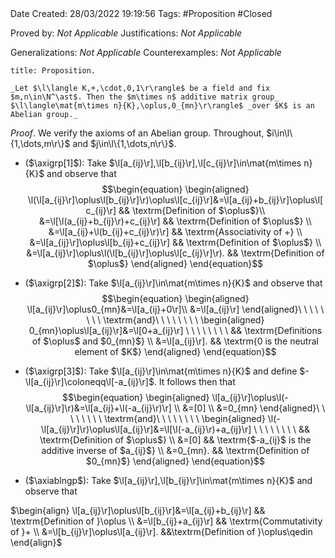 <br />
<br />

Date Created: 28/03/2022 19:19:56
Tags: #Proposition #Closed 

Proved by: _Not Applicable_
Justifications: _Not Applicable_

Generalizations: _Not Applicable_
Counterexamples: _Not Applicable_

``` ad-Proposition
title: Proposition.

_Let $\l\langle K,+,\cdot,0,1\r\rangle$ be a field and fix $m,n\in\N^\ast$. Then the $m\times n$ additive matrix group_ $\l\langle\mat{m\times n}{K},\oplus,0_{mn}\r\rangle$ _over $K$ is an Abelian group._

```

_Proof_. We verify the axioms of an Abelian group. Throughout, $i\in\l\{1,\dots,m\r\}$ and $j\in\l\{1,\dots,n\r\}$.
* ($\axigrp[1]$): Take $\l[a_{ij}\r],\l[b_{ij}\r],\l[c_{ij}\r]\in\mat{m\times n}{K}$ and observe that
$$\begin{equation}
    \begin{aligned}
        \l(\l[a_{ij}\r]\oplus\l[b_{ij}\r]\r)\oplus\l[c_{ij}\r]&=\l[a_{ij}+b_{ij}\r]\oplus\l[c_{ij}\r] && \textrm{Definition of $\oplus$}\\
        &=\l[\l(a_{ij}+b_{ij}\r)+c_{ij}\r] && \textrm{Definition of $\oplus$} \\
        &=\l[a_{ij}+\l(b_{ij}+c_{ij}\r)\r] && \textrm{Associativity of +} \\
        &=\l[a_{ij}\r]\oplus\l[b_{ij}+c_{ij}\r] && \textrm{Definition of $\oplus$} \\
        &=\l[a_{ij}\r]\oplus\l(\l[b_{ij}\r]\oplus\l[c_{ij}\r]\r). && \textrm{Definition of $\oplus$}
    \end{aligned}
\end{equation}$$

* ($\axigrp[2]$): Take $\l[a_{ij}\r]\in\mat{m\times n}{K}$ and observe that
$$\begin{equation}
    \begin{aligned}
       \l[a_{ij}\r]\oplus0_{mn}&=\l[a_{ij}+0\r]\\
        &=\l[a_{ij}\r]
    \end{aligned}\ \ \ \ \ \ \ \ \textrm{and}\ \ \ \ \ \ \ \ 
    \begin{aligned}
        0_{mn}\oplus\l[a_{ij}\r]&=\l[0+a_{ij}\r] \ \ \ \ \ \ \ \ && \textrm{Definitions of $\oplus$ and $0_{mn}$} \\
        &=\l[a_{ij}\r]. && \textrm{0 is the neutral element of $K$}
    \end{aligned}
\end{equation}$$
* ($\axigrp[3]$): Take $\l[a_{ij}\r]\in\mat{m\times n}{K}$ and define $-\l[a_{ij}\r]\coloneqq\l[-a_{ij}\r]$. It follows then that
$$\begin{equation}
    \begin{aligned}
       \l[a_{ij}\r]\oplus\l(-\l[a_{ij}\r]\r)&=\l[a_{ij}+\l(-a_{ij}\r)\r] \\
        &=[0] \\
        &=0_{mn}
    \end{aligned}\ \ \ \ \ \ \ \ \textrm{and}\ \ \ \ \ \ \ \ 
    \begin{aligned}
        \l(-\l[a_{ij}\r]\r)\oplus\l[a_{ij}\r]&=\l[\l(-a_{ij}\r)+a_{ij}\r] \ \ \ \ \ \ \ \ && \textrm{Definition of $\oplus$} \\
        &=[0] && \textrm{$-a_{ij}$ is the additive inverse of $a_{ij}$} \\
        &=0_{mn}. && \textrm{Definition of $0_{mn}$}
    \end{aligned}
\end{equation}$$
* ($\axiablngp$): Take $\l[a_{ij}\r],\l[b_{ij}\r]\in\mat{m\times n}{K}$ and observe that

$\begin{align}
   \l[a_{ij}\r]\oplus\l[b_{ij}\r]&=\l[a_{ij}+b_{ij}\r] && \textrm{Definition of }\oplus \\
    &=\l[b_{ij}+a_{ij}\r] && \textrm{Commutativity of }+ \\
    &=\l[b_{ij}\r]\oplus\l[a_{ij}\r]. &&\textrm{Definition of }\oplus\qedin
\end{align}$
